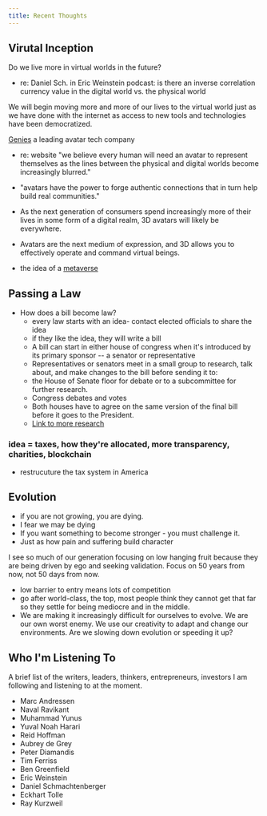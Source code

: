 ```yaml
---
title: Recent Thoughts
---
```


## Virutal Inception

Do we live more in virtual worlds in the future?
- re: Daniel Sch. in Eric Weinstein podcast: is there an inverse correlation currency value in the digital world vs. the physical world

We will begin moving more and more of our lives to the virtual world just as we have done with the internet as access to new tools and technologies have been democratized. 

[Genies](https://www.genies.com/) a leading avatar tech company
- re: website "we believe every human will need an avatar to represent themselves as the lines between the physical and digital worlds become increasingly blurred."
- "avatars have the power to forge authentic connections that in turn help build real communities."
- As the next generation of consumers spend increasingly more of their lives in some form of a digital realm, 3D avatars will likely be everywhere.
- Avatars are the next medium of expression, and 3D allows you to effectively operate and command virtual beings.

- the idea of a [metaverse](https://en.wikipedia.org/wiki/Metaverse)

## Passing a Law

- How does a bill become law? 
	- every law starts with an idea- contact elected officials to share the idea
	- if they like the idea, they will write a bill
	- A bill can start in either house of congress when it's introduced by its primary sponsor -- a senator or representative 
	- Representatives or senators meet in a small group to research, talk about, and make changes to the bill before sending it to: 
	- the House of Senate floor for debate or to a subcommittee for further research. 
	- Congress debates and votes
	- Both houses have to agree on the same version of the final bill before it goes to the President. 
	- [Link to more research](http://www.nationalmodelcongress.org/uploads/2/6/7/3/26736439/nmc_bill_writing_guide.pdf)

### idea = taxes, how they're allocated, more transparency, charities, blockchain
- restrucuture the tax system in America


## Evolution

- if you are not growing, you are dying. 
- I fear we may be dying
- If you want something to become stronger - you must challenge it. 
- Just as how pain and suffering build character 

I see so much of our generation focusing on low hanging fruit because they are being driven by ego and seeking validation. Focus on 50 years from now, not 50 days from now. 
	
  - low barrier to entry means lots of competition 
  - go after world-class, the top, most people think they cannot get that far so they settle for being mediocre and in the middle.
  - We are making it increasingly difficult for ourselves to evolve. We are our own worst enemy. We use our creativity to adapt and change our environments. Are we slowing down evolution or speeding it up? 

## Who I'm Listening To

A brief list of the writers, leaders, thinkers, entrepreneurs, investors I am following and listening to at the moment. 

- Marc Andressen 
- Naval Ravikant
- Muhammad Yunus
- Yuval Noah Harari
- Reid Hoffman
- Aubrey de Grey
- Peter Diamandis
- Tim Ferriss
- Ben Greenfield
- Eric Weinstein
- Daniel Schmachtenberger
- Eckhart Tolle
- Ray Kurzweil
